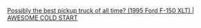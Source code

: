 [Possibly the best pickup truck of all time? (1995 Ford F-150 XLT) | AWESOME COLD START](https://youtu.be/Kz8WRpEzIG4)
